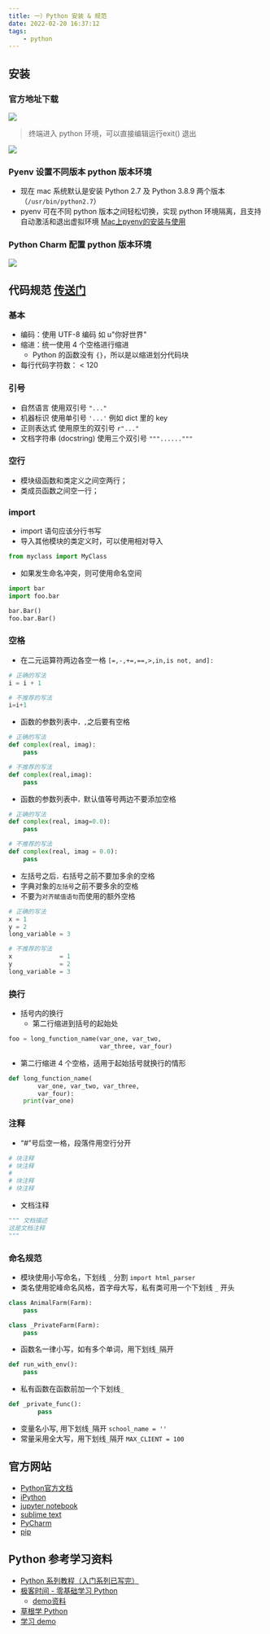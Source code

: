 ```yaml
---
title: 一）Python 安装 & 规范
date: 2022-02-20 16:37:12
tags:
	- python
---
```



## 安装
### 官方地址下载
![](/images/2022/一）Python-安装-规范/1.png)

> 终端进入 python 环境，可以直接编辑运行exit() 退出

![](/images/2022/一）Python-安装-规范/2.png)
### Pyenv 设置不同版本 python 版本环境


- 现在 mac 系统默认是安装 Python 2.7 及 Python 3.8.9 两个版本  （`/usr/bin/python2.7`）
-  pyenv 可在不同 python 版本之间轻松切换，实现 python 环境隔离，且支持自动激活和退出虚拟环境 [Mac上pyenv的安装与使用](https://juejin.cn/post/7056800493753860103)


### Python Charm 配置 python 版本环境
![](/images/2022/一）Python-安装-规范/3.png)

## 代码规范  [传送门](https://www.readwithu.com/Article/codeSpecification/codeSpecification_first.html)
### 基本

- 编码：使用  UTF-8 编码 如 u"你好世界"
- 缩进：统一使用 4 个空格进行缩进 
   - Python 的函数没有  `{}`，所以是以缩进划分代码块
- 每行代码字符数： < 120


### 引号

- 自然语言 使用双引号 `"..."` 
- 机器标识 使用单引号  `'...'`  例如 dict 里的 key
- 正则表达式 使用原生的双引号 `r"..."`
- 文档字符串 (docstring) 使用三个双引号 `"""......"""`


### 空行

- 模块级函数和类定义之间空两行；
- 类成员函数之间空一行；


### import

- import 语句应该分行书写
- 导入其他模块的类定义时，可以使用相对导入 
```python
from myclass import MyClass
```

- 如果发生命名冲突，则可使用命名空间 
```python
import bar
import foo.bar

bar.Bar()
foo.bar.Bar()
```

### 空格

- 在二元运算符两边各空一格 `[=,-,+=,==,>,in,is not, and]:`
```python
# 正确的写法
i = i + 1

# 不推荐的写法
i=i+1
```

- 函数的参数列表中`，,`之后要有空格
```python
# 正确的写法
def complex(real, imag):
    pass

# 不推荐的写法
def complex(real,imag):
    pass
```


- 函数的参数列表中`，`默认值等号两边不要添加空格
```python
# 正确的写法
def complex(real, imag=0.0):
    pass

# 不推荐的写法
def complex(real, imag = 0.0):
    pass
```

- 左括号之后`，`右括号之前不要加多余的空格
- 字典对象的`左括号`之前不要多余的空格
- 不要为`对齐赋值语句`而使用的额外空格
```python
# 正确的写法
x = 1
y = 2
long_variable = 3

# 不推荐的写法
x             = 1
y             = 2
long_variable = 3
```


### 换行

- 括号内的换行
   - 第二行缩进到括号的起始处
```python
foo = long_function_name(var_one, var_two,
                         var_three, var_four)
```

   - 第二行缩进 4 个空格，适用于起始括号就换行的情形
```python
def long_function_name(
        var_one, var_two, var_three,
        var_four):
    print(var_one)
```


### 注释

- “#”号后空一格，段落件用空行分开
```python
# 块注释
# 块注释
#
# 块注释
# 块注释
```

- 文档注释 
```python
""" 文档描述
这是文档注释
"""
```


### 命名规范

- 模块使用小写命名，下划线 `_` 分割 `import html_parser`
- 类名使用驼峰命名风格，首字母大写，私有类可用一个下划线 `_` 开头
```python
class AnimalFarm(Farm):
    pass

class _PrivateFarm(Farm):
    pass
```

- 函数名一律小写，如有多个单词，用下划线`_`隔开
```python
def run_with_env():
    pass
```

- 私有函数在函数前加一个下划线`_`
```python
def _private_func():
        pass
```

- 变量名小写, 用下划线`_`隔开 `school_name = ''`
- 常量采用全大写，用下划线`_`隔开 `MAX_CLIENT = 100`	



## 官方网站				

- [Python官方文档 ](https://www.python.org/doc/ )
- [iPython](https://www.python.org/doc/ ) 
- [jupyter notebook ](http://jupyter-notebook.readthedocs.io/en/latest/ )
- [sublime text ](https://www.sublimetext.com )
- [PyCharm](https://www.jetbrains.com/pycharm/) 
- [pip](https://pip.pypa.io/en/stable/installing/ ) 



## Python 参考学习资料

- [Python 系列教程（入门系列已写完）](https://juejin.cn/post/6844903567715729415)
- [极客时间 - 零基础学习 Python ](https://time.geekbang.org/course/detail/98-8336)
   - [demo资料 ](https://gitee.com/geektime-geekbang/geekbangpython)
- [草根学 Python](https://www.readwithu.com/Article/PythonBasis/python1/Installation.html)
- [学习 demo](https://github.com/zeqinjie/python_demo)




 				
 			
 		
 	 
